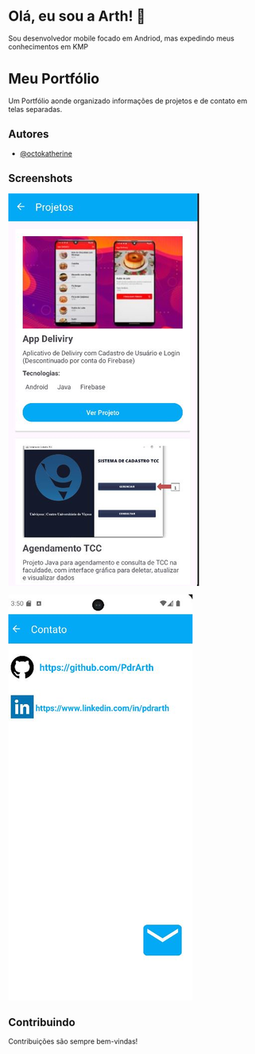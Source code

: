 
# Olá, eu sou a Arth! 👋

Sou desenvolvedor mobile focado em Andriod, mas expedindo meus conhecimentos em KMP 

# Meu  Portfólio 

Um Portfólio aonde organizado informações de projetos e de contato em telas separadas.



## Autores

- [@octokatherine](https://www.github.com/pdrarth)


## Screenshots

![Tela Projetos](https://github.com/PdrArth/Meu-Portfolio-App/blob/main/projetos.JPG)

![Tela Contatos](https://github.com/PdrArth/Meu-Portfolio-App/blob/main/contatos.JPG)



## Contribuindo

Contribuições são sempre bem-vindas!

